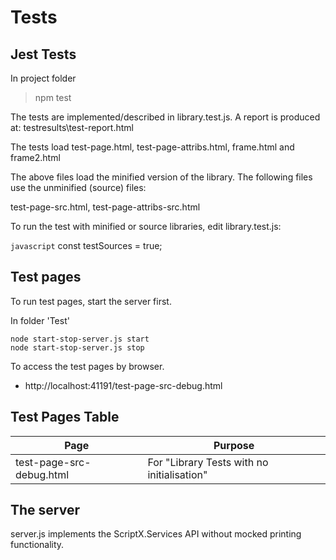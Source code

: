 # Tests

## Jest Tests
In project folder

> npm test

The tests are implemented/described in library.test.js. A report is produced at: testresults\test-report.html

The tests load test-page.html, test-page-attribs.html, frame.html and frame2.html

The above files load the minified version of the library. The following files use the unminified (source) files:

test-page-src.html, test-page-attribs-src.html

To run the test with minified or source libraries, edit library.test.js:

`javascript` const testSources = true;

## Test pages

To run test pages, start the server first.

In folder 'Test'
	
	node start-stop-server.js start
	node start-stop-server.js stop

To access the test pages by browser.

- http://localhost:41191/test-page-src-debug.html

## Test Pages Table

| Page                | Purpose                |
|---------------------|------------------------|
| test-page-src-debug.html | For "Library Tests with no initialisation" |

## The server

server.js implements the ScriptX.Services API without mocked printing functionality.
